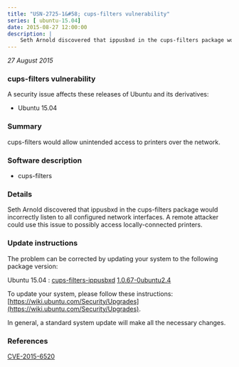 ```yaml
---
title: "USN-2725-1&#58; cups-filters vulnerability"
series: [ ubuntu-15.04]
date: 2015-08-27 12:00:00
description: |
    Seth Arnold discovered that ippusbxd in the cups-filters package would incorrectly listen to all configured network interfaces. A remote attacker could use this issue to possibly access locally-connected printers. 
--- 
```

 
 

*27 August 2015*

### cups-filters vulnerability

A security issue affects these releases of Ubuntu and its derivatives:

* Ubuntu 15.04

### Summary

cups-filters would allow unintended access to printers over the network. 

### Software description

* cups-filters 

### Details

Seth Arnold discovered that ippusbxd in the cups-filters package would incorrectly listen to all configured network interfaces. A remote attacker could use this issue to possibly access locally-connected printers. 

### Update instructions

The problem can be corrected by updating your system to the following package version:

Ubuntu 15.04
 : [cups-filters-ippusbxd](https://launchpad.net/ubuntu/+source/cups-filters) <span> [1.0.67-0ubuntu2.4](https://launchpad.net/ubuntu/+source/cups-filters/1.0.67-0ubuntu2.4) </span> 

To update your system, please follow these instructions: [https://wiki.ubuntu.com/Security/Upgrades](https://wiki.ubuntu.com/Security/Upgrades).

In general, a standard system update will make all the necessary changes. 

### References

 
 [CVE-2015-6520](http://people.ubuntu.com/~ubuntu-security/cve/CVE-2015-6520)
 

